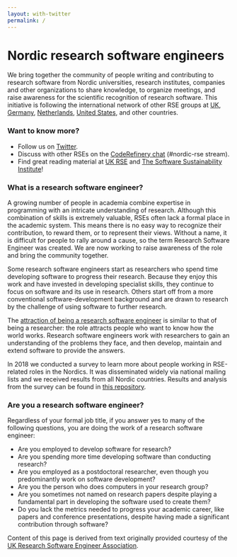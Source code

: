 ```yaml
---
layout: with-twitter
permalink: /
---
```


# Nordic research software engineers

We bring together the community of people writing and contributing to research
software from Nordic universities, research institutes, companies and other
organizations to share knowledge, to organize meetings, and raise awareness for
the scientific recognition of research software. This initiative is following
the international network of other RSE groups at [UK](https://rse.ac.uk),
[Germany](https://de-rse.org), [Netherlands](https://nl-rse.org/), [United States](https://us-rse.org), and
other countries.


### Want to know more?

- Follow us on [Twitter](https://twitter.com/nordic_rse).
- Discuss with other RSEs on the [CodeRefinery chat](https://coderefinery.zulipchat.com) (#nordic-rse stream).
- Find great reading material at [UK RSE](https://rse.ac.uk) and [The Software Sustainability Institute](https://www.software.ac.uk)!


### What is a research software engineer?

A growing number of people in academia combine expertise in programming with an
intricate understanding of research. Although this combination of skills is
extremely valuable, RSEs often lack a formal place in the academic system.
This means there is no easy way to recognize their contribution, to reward
them, or to represent their views. Without a name, it is difficult for people
to rally around a cause, so the term Research Software Engineer was created. We
are now working to raise awareness of the role and bring the community
together.

Some research software engineers start as researchers who spend time
developing software to progress their research. Because they enjoy this work
and have invested in developing specialist skills, they continue to focus on
software and its use in research. Others start off from a more conventional
software-development background and are drawn to research by the challenge of
using software to further research.

The [attraction of being a research software
engineer](https://www.software.ac.uk/blog/2013-08-23-ten-reasons-be-research-software-engineer)
is similar to that of being a researcher: the role attracts people who want to
know how the world works. Research software engineers work with researchers
to gain an understanding of the problems they face, and then develop,
maintain and extend software to provide the answers.

In 2018 we conducted a survey to learn more about people working in
RSE-related roles in the Nordics. It was disseminated widely via
national mailing lists and we received results from all Nordic
countries. Results and analysis from the survey can be found in [this
repository](https://github.com/nordic-rse/RSE_intro_survey).


### Are you a research software engineer?

Regardless of your formal job title, if you answer yes to many of the following
questions, you are doing the work of a research software engineer:

- Are you employed to develop software for research?
- Are you spending more time developing software than conducting research?
- Are you employed as a postdoctoral researcher, even though you predominantly work on software development?
- Are you the person who does computers in your research group?
- Are you sometimes not named on research papers despite playing a fundamental part in developing the software used to create them?
- Do you lack the metrics needed to progress your academic career, like papers
  and conference presentations, despite having made a significant contribution
  through software?

Content of this page is derived from text originally provided courtesy of the
[UK Research Software Engineer Association](https://rse.ac.uk).
